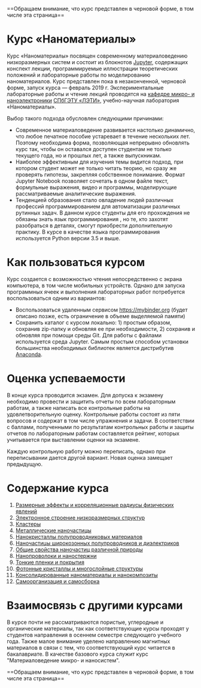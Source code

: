 ==Обращаем внимание, что курс представлен в черновой форме, в том числе эта страница==

# Курс «Наноматериалы»

Курс «Наноматериалы» посвящен современному материаловедению низкоразмерных систем и состоит из блокнотов [Jupyter](https://jupyter.org), содержащих конспект лекции, программируемые иллюстрации теоретических положений и лабораторные работы по моделированию наноматериалов. Курс представлен пока в незаконченной, черновой форме, запуск курса — февраль 2019 г. Экспериментальные лабораторные работы и чтение лекций проводятся на [кафедре микро- и наноэлектроники](https://etu.ru/ru/fakultety/fakultet-elektroniki/sostav-fakulteta/kafedra-mikroelektroniki/) [СПбГЭТУ «ЛЭТИ»](https://etu.ru/ru/universitet/), учебно-научная лаборатория «Наноматериалы».

Выбор такого подхода обусловлен следующими причинами:
* Современное материаловедение развивается настолько динамично, что любое печатное пособие устаревает в течение нескольких лет. Поэтому необходима форма, позволяющая непрерывно обновлять курс так, чтобы он оставался доступен студентам не только текущего года, но и прошлых лет, а также выпускникам.
* Наиболее эффективным для изучения темы видится подход, при котором студент может не только читать теорию, но сразу же проверять гипотезы, закрепляя собственное понимание. Формат Jupyter Notebook позволяет сочетать в одном файле текст, формульные выражения, видео и программы, моделирующие рассматриваемые аналитические выражения.
* Тенденцией образования стало овладение людей различных профессий программированием для автоматизации различных рутинных задач. В данном курсе студенты для его прохождения не обязаны знать язык программирования , но те, кто захотят разобраться в деталях, смогут приобрести дополнительную практику. В курсе в качестве языка программирования используется Python версии 3.5 и выше.

# Как пользоваться курсом

Курс создается с возможностью чтения непосредственно с экрана компьютера, в том числе мобильных устройств. Однако для запуска программных ячеек и выполнения лабораторных работ потребуется воспользоваться одним из  вариантов:
* Воспользоваться удаленным сервисом https://mybinder.org (будет описано позже, есть ограничение в объеме выделяемой памяти)
* Сохранить каталог с курсом локально: 1) простым образом, сохранив zip-папку и обновляя ее при необходимости, 2) сохранив и обновляя при помощи среды Git. Для работы с файлами используется среда Jupyter. Самым простым способом установки большинства необходимых библиотек является дистрибутив [Anaconda](https://www.anaconda.com/download/).

# Оценка успеваемости

В конце курса проводится экзамен. Для допуска к экзамену необходимо провести и защитить отчеты по всем лабораторным работам, а также написать  все контрольные работы на удовлетворительную оценку. Контрольные работы состоят из пяти вопросов и содержат в том числе упражнения и задачи. В соответствии с баллами, полученными по результатам контрольных работы и защиты отчетов по лабораторным работам составляется рейтинг, которых учитывается при выставлении оценки на экзамене.

Каждую контрольную работу можно переписать, однако при переписывании дается другой вариант. Новая оценка замещает предыдущую. 

# Содержание курса

1. [Размерные эффекты и корреляционные радиусы физических явлений](01_-_Nanoscale/Lecture.ipynb)
2. [Электронное строение низкоразмерных структур](02_-_From_atoms_to_nanomaterials/Lecture_and_lab.ipynb)
3. [Кластеры](03_-_Clusters/Lecture.ipynb)
4. [Металлические наночастицы](04_-_Metal_NPs/Lecture.ipynb)
5. [Нанокристаллы полупроводниковых материалов](05_-_Semiconductor_NPs/Lecture.ipynb)
6. [Наночастицы широкозонных полупроводников и диэлектриков](06_-_Widegap_NPs/Lecture.ipynb)
7. [Общие свойства наночастиц различной природы](07_-_Properties_of_NPs/Lecture.ipynb)
8. [Нанопроволоки и наностержни](08_-_1D_Structures/Lecture.ipynb)
9. [Тонкие пленки и покрытия](09_-_2D_Nanomaterials/01_Thin_films.ipynb)
10. [Фотонные кристаллы и многослойные структуры](09_-_2D_Nanomaterials/02_Photonic_crystals.ipynb)
11. [Консолидированные наноматериалы и нанокомпозиты](10_-_3D_Nanomaterials/Nanocomposites.ipynb)
12. [Самоорганизация и самосборка](10_-_3D_Nanomaterials/Self-organization.ipynb)

# Взаимосвязь с другими курсами

В курсе почти не рассматриваются пористые, углеродные и органические материалы, так как соответствующие курсы проходят у студентов направления в осеннем семестре следующего учебного года. Также малое внимание уделено направлению магнитных материалов в связи с тем, что соответствующий курс читается в бакалавриате. В качестве базового курса служит курс "Материаловедение микро- и наносистем".

==Обращаем внимание, что курс представлен в черновой форме, в том числе эта страница==